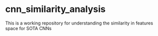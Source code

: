 # cnn_similarity_analysis
This is a working repository for understanding the similarity in features space for SOTA CNNs
